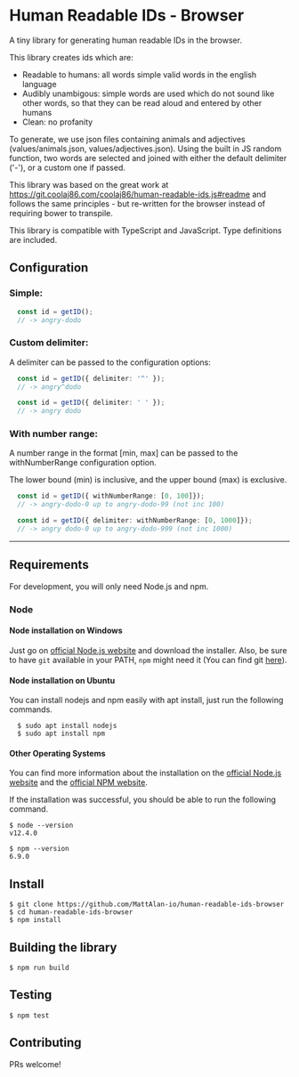 # Human Readable IDs - Browser

A tiny library for generating human readable IDs in the browser.

This library creates ids which are:
 - Readable to humans: all words simple valid words in the english language
 - Audibly unambigous: simple words are used which do not sound like other words, so that they can be read aloud and entered by other humans
 - Clean: no profanity

To generate, we use json files containing animals and adjectives (values/animals.json, values/adjectives.json). Using the built in JS random function, two words are selected and joined with either the default delimiter ('-'), or a custom one if passed.

This library was based on the great work at https://git.coolaj86.com/coolaj86/human-readable-ids.js#readme and follows the same principles - but re-written for the browser instead of requiring bower to transpile.

This library is compatible with TypeScript and JavaScript. Type definitions are included.

## Configuration

### Simple:

```typescript
  const id = getID();
  // -> angry-dodo
```

### Custom delimiter:

A delimiter can be passed to the configuration options:

```typescript
  const id = getID({ delimiter: '^' });
  // -> angry^dodo

  const id = getID({ delimiter: ' ' });
  // -> angry dodo
```

### With number range:

A number range in the format [min, max] can be passed to the withNumberRange configuration option.

The lower bound (min) is inclusive, and the upper bound (max) is exclusive.

```typescript
  const id = getID({ withNumberRange: [0, 100]});
  // -> angry-dodo-0 up to angry-dodo-99 (not inc 100)

  const id = getID({ delimiter: withNumberRange: [0, 1000]});
  // -> angry dodo-0 up to angry-dodo-999 (not inc 1000)
```

---
## Requirements

For development, you will only need Node.js and npm.

### Node

#### Node installation on Windows

  Just go on [official Node.js website](https://nodejs.org/) and download the installer.
Also, be sure to have `git` available in your PATH, `npm` might need it (You can find git [here](https://git-scm.com/)).

#### Node installation on Ubuntu

  You can install nodejs and npm easily with apt install, just run the following commands.

      $ sudo apt install nodejs
      $ sudo apt install npm

#### Other Operating Systems
  You can find more information about the installation on the [official Node.js website](https://nodejs.org/) and the [official NPM website](https://npmjs.org/).

If the installation was successful, you should be able to run the following command.

    $ node --version
    v12.4.0

    $ npm --version
    6.9.0

## Install

    $ git clone https://github.com/MattAlan-io/human-readable-ids-browser
    $ cd human-readable-ids-browser
    $ npm install

## Building the library

    $ npm run build

## Testing

    $ npm test

## Contributing

  PRs welcome! 